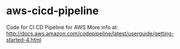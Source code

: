 # aws-cicd-pipeline
Code for CI CD Pipeline for AWS
More info at: http://docs.aws.amazon.com/codepipeline/latest/userguide/getting-started-4.html

